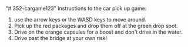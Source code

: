 "# 352-cargame123" 
Instructions to the car pick up game:
1. use the arrow keys or the WASD keys to move around.
2. Pick up the red packages and drop them off at the green drop spot.
3. Drive on the orange capsules for a boost and don't drive in the water.
4. Drive past the bridge at your own risk! 

